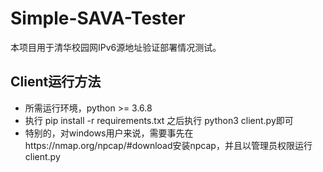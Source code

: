 # Simple-SAVA-Tester

本项目用于清华校园网IPv6源地址验证部署情况测试。

## Client运行方法

 - 所需运行环境，python >= 3.6.8
 - 执行 pip install -r requirements.txt 之后执行 python3 client.py即可
 - 特别的，对windows用户来说，需要事先在https://nmap.org/npcap/#download安装npcap，并且以管理员权限运行client.py
 